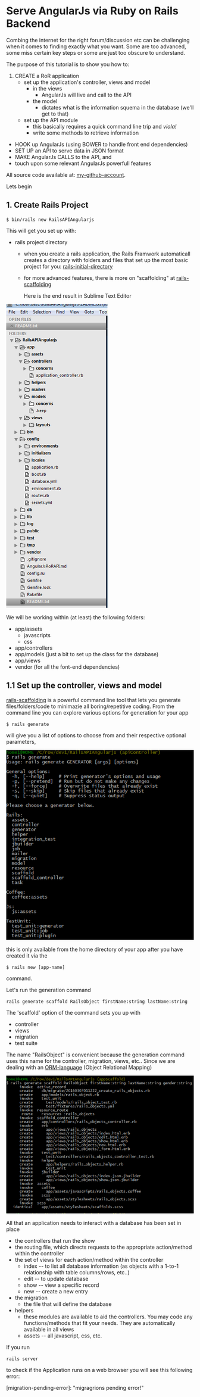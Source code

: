 # Serve AngularJs via Ruby on Rails Backend
Combing the internet for the right forum/discussion etc can be challenging when it comes to finding exactly what you want.
Some are too advanced, some miss certain key steps or some are just too obscure to understand.

The purpose of this tutorial is to show you how to:

   1. CREATE a RoR application
      * set up the application's controller, views and model
         * in the views 
            * AngularJs will live and call to the API
         * the model
            * dictates what is the information squema in the database (we'll get to that) 
      * set up the API module
         * this basically requires a quick command line trip and *viola!*
         * write some methods to retrieve information
    
   * HOOK up AngularJs (using BOWER to handle front end dependencies)
   * SET UP an API to serve data in JSON format
   * MAKE AngularJs CALLS to the API, and
   * touch upon some relevant AngularJs powerfull features

All source code available at: [my-github-account]. 

Lets begin

## 1. Create Rails Project

```rails
$ bin/rails new RailsAPIAngularjs
```

This will get you set up with:
* rails project directory
   * when you create a rails  application, the Rails Framwork automaticall creates a directory with folders and files that set up the most basic project for you: [rails-initial-directory]
   * for more advanced features, there is more on "scaffolding" at [rails-scaffolding]

      Here is the end result in Sublime Text Editor

![rails folder structure][folder-structure-png]

We will be working within (at least) the following folders:
* app/assets
   * javascripts
   * css
* app/controllers
* app/models (just a bit to set up the class for the database)
* app/views
* vendor (for all the font-end dependencies)

## 1.1 Set up the controller, views and model
   
   [rails-scaffolding] is a powerful command line tool that lets you generate files/folders/code to minimazie all boring/repetitive coding.
   From the command line you can explore various options for generation for your app
   
```rails
$ rails generate
```

will give you a list of options to choose from and their respective optional parameters, 

![rails-generate-command-png]

this is only available from the home directory of your app after you have created it via the 

```rails
$ rails new [app-name]
```
command.

Let's run the generation command 
```rails
rails generate scaffold RailsObject firstName:string lastName:string
```

The 'scaffold' option of the command sets you up with 
* controller
* views
* migration
* test suite

The name "RailsObject" is convenient because the generation command uses this name for the controller, migration, views, etc..
Since we are dealing with an [ORM-language] (Object Relational Mapping) 

![rails-scaffold-output]

All that an application needs to interact with a database has been set in place
* the controllers that run the show
* the routing file, which directs requests to the appropriate action/method within the controller
* the set of views for each action/method within the controller
   * index -- to list all database information (as objects with a 1-to-1 relationship with table columns/rows, etc..) 
   * edit -- to update database
   * show -- view a specific record
   * new -- create a new entry
* the migration
   * the file that will define the database
* helpers
   * these modules are available to aid the controllers. You may code any functions/methods that fit your needs.  They are automatically available in all views
   * assets -- all javascript, css, etc.

If you run 

```rails
rails server
```
to  check if the Application runs on a web browser you will see this following error:


[my-github-account]: <https://github.com/wowiamhere/RailsAPIAngularjs>
[rails-initial-directory]:<http://guides.rubyonrails.org/getting_started.html#creating-the-blog-application>
[rails-scaffolding]: <http://guides.rubyonrails.org/command_line.html#command-line-basics>
[ORM-language]: <http://guides.rubyonrails.org/active_record_basics.html#object-relational-mapping>

[folder-structure-png]: https://raw.githubusercontent.com/wowiamhere/RailsAPIAngularjs/master/projectData/images/railsAPIAngularjsFolders.png "website logo .png"
[rails-generate-command-png]: https://raw.githubusercontent.com/wowiamhere/RailsAPIAngularjs/apiController/projectData/images/railsGenerate.png "rails generate command .png"
[rails-scaffold-output]: <https://github.com/wowiamhere/RailsAPIAngularjs/raw/appScaffold/projectData/images/railsObjectScaffold.png> "rails generate scaffold output .png"
[migration-pending-error]: "migragrions pending error!"
